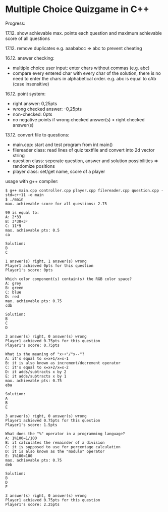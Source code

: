 # Multiple Choice Quizgame in C++

Progress:

17.12. show achievable max. points each question and maximum achievable score of all questions

17.12. remove duplicates e.g. aaababcc => abc to prevent cheating

16.12. answer checking:
+ multiple choice user input: enter chars without commas (e.g. abc) 
+ compare every entered char with every char of the solution, there is no need to enter the chars in alphabetical order. e.g. abc is equal to cAb (case insensitive)  

16.12. point system: 
+ right answer: 0,25pts
+ wrong checked answer: -0,25pts
+ non-checked: 0pts 
+ no negative points if wrong checked answer(s) < right checked answer(s)

13.12. convert file to questions:
+ main.cpp: start and test program from int main()
+ filereader class: read lines of quiz textfile and convert into 2d vector string
+ question class: seperate question, answer and solution possibilities => randomize positions 
+ player class: set/get name, score of a player

usage with g++ compiler:
```
$ g++ main.cpp controller.cpp player.cpp filereader.cpp question.cpp -std=c++11 -o main
$ ./main
max. achievable score for all questions: 2.75

99 is equal to:
A: 2*33
B: 3*30+3²
C: 11*9
max. achievable pts: 0.5
ca

Solution:
B
C

1 answer(s) right, 1 answer(s) wrong
Player1 achieved 0pts for this question
Player1's score: 0pts

Which color component(s) contain(s) the RGB color space?
A: grey
B: green
C: blue
D: red
max. achievable pts: 0.75
cdb

Solution:
B
C
D

3 answer(s) right, 0 answer(s) wrong
Player1 achieved 0.75pts for this question
Player1's score: 0.75pts

What is the meaning of "x++"/"x--"?
A: it's equal to x=x+1/x=x-1
B: it is also known as increment/decrement operator
C: it's equal to x=x+2/x=x-2
D: it adds/subtracts x by 2
E: it adds/subtracts x by 1
max. achievable pts: 0.75
eba

Solution:
A
B
E

3 answer(s) right, 0 answer(s) wrong
Player1 achieved 0.75pts for this question
Player1's score: 1.5pts

What does the "%" operator in a programming language?
A: 1%100=1/100
B: it calculates the remainder of a division
C: it is supposed to use for percentage calculation
D: it is also known as the "modulo" operator
E: 1%100=100
max. achievable pts: 0.75
deb

Solution:
B
D
E

3 answer(s) right, 0 answer(s) wrong
Player1 achieved 0.75pts for this question
Player1's score: 2.25pts


```
